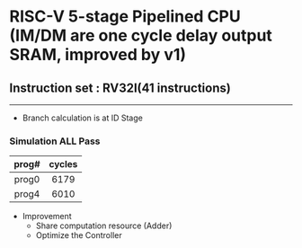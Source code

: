 # RISC-V 5-stage Pipelined CPU (IM/DM are one cycle delay output SRAM, improved by v1)
## Instruction set : RV32I(41 instructions)
---
- Branch calculation is at ID Stage
### Simulation ALL Pass
|  prog#  | cycles |
|:-------:|:------:|
|  prog0  |  6179  |
|  prog4  |  6010  |

- Improvement
  - Share computation resource (Adder)
  - Optimize the Controller
